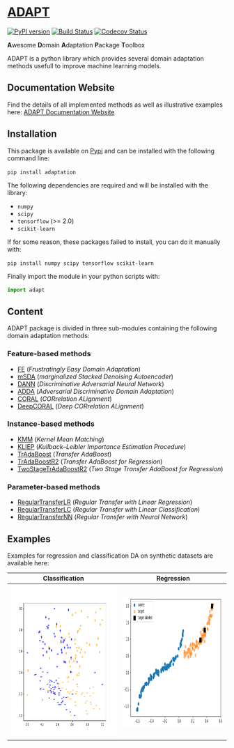 # [ADAPT](https://antoinedemathelin.github.io/adapt/_build/html/index.html)

[![PyPI version](https://badge.fury.io/py/adaptation.svg)](https://badge.fury.io/py/adaptation)
[![Build Status](https://github.com/antoinedemathelin/adapt/workflows/build/badge.svg)](https://github.com/antoinedemathelin/adapt/actions)
[![Codecov Status](https://codecov.io/gh/antoinedemathelin/adapt/branch/master/graph/badge.svg?token=IWQXMYGY2Q)](https://codecov.io/gh/antoinedemathelin/adapt)

**A**wesome **D**omain **A**daptation **P**ackage **T**oolbox

ADAPT is a python library which provides several domain adaptation methods usefull to improve machine learning models.

## Documentation Website

Find the details of all implemented methods as well as illustrative examples here: [ADAPT Documentation Website](https://antoinedemathelin.github.io/adapt/_build/html/index.html)

## Installation

This package is available on [Pypi](https://badge.fury.io/py/adaptation) and can be installed with the following command line:

`pip install adaptation`

The following dependencies are required and will be installed with the library:
- `numpy`
- `scipy`
- `tensorflow` (>= 2.0)
- `scikit-learn`

If for some reason, these packages failed to install, you can do it manually with:

`pip install numpy scipy tensorflow scikit-learn`

Finally import the module in your python scripts with:

```python
import adapt
```

## Content

ADAPT package is divided in three sub-modules containing the following domain adaptation methods:

### Feature-based methods

- [FE](https://antoinedemathelin.github.io/adapt/_build/html/generated/adapt.feature_based.FE.html) (*Frustratingly Easy Domain Adaptation*)
- [mSDA](https://antoinedemathelin.github.io/adapt/_build/html/generated/adapt.feature_based.mSDA.html) (*marginalized Stacked Denoising Autoencoder*)
- [DANN](https://antoinedemathelin.github.io/adapt/_build/html/generated/adapt.feature_based.DANN.html) (*Discriminative Adversarial Neural Network*)
- [ADDA](https://antoinedemathelin.github.io/adapt/_build/html/generated/adapt.feature_based.ADDA.html) (*Adversarial Discriminative Domain Adaptation*)
- [CORAL](https://antoinedemathelin.github.io/adapt/_build/html/generated/adapt.feature_based.CORAL.html) (*CORrelation ALignment*)
- [DeepCORAL](https://antoinedemathelin.github.io/adapt/_build/html/generated/adapt.feature_based.DeepCORAL.html) (*Deep CORrelation ALignment*)

### Instance-based methods

- [KMM](https://antoinedemathelin.github.io/adapt/_build/html/generated/adapt.instance_based.KMM.html) (*Kernel Mean Matching*)
- [KLIEP](https://antoinedemathelin.github.io/adapt/_build/html/generated/adapt.instance_based.KLIEP.html) (*Kullback–Leibler Importance Estimation Procedure*)
- [TrAdaBoost](https://antoinedemathelin.github.io/adapt/_build/html/generated/adapt.instance_based.TrAdaBoost.html) (*Transfer AdaBoost*)
- [TrAdaBoostR2](https://antoinedemathelin.github.io/adapt/_build/html/generated/adapt.instance_based.TrAdaBoostR2.html) (*Transfer AdaBoost for Regression*)
- [TwoStageTrAdaBoostR2](https://antoinedemathelin.github.io/adapt/_build/html/generated/adapt.instance_based.TwoStageTrAdaBoostR2.html) (*Two Stage Transfer AdaBoost for Regression*)

### Parameter-based methods

- [RegularTransferLR](https://antoinedemathelin.github.io/adapt/_build/html/generated/adapt.parameter_based.RegularTransferLR.html) (*Regular Transfer with Linear Regression*)
- [RegularTransferLC](https://antoinedemathelin.github.io/adapt/_build/html/generated/adapt.parameter_based.RegularTransferLC.html) (*Regular Transfer with Linear Classification*)
- [RegularTransferNN](https://antoinedemathelin.github.io/adapt/_build/html/generated/adapt.parameter_based.RegularTransferNN.html) (*Regular Transfer with Neural Network*)


## Examples

Examples for regression and classification DA on synthetic datasets are available here:

Classification | Regression         
:-------------------------:|:-------------------------:
[<img src="docs/_build/html/_static/images/classification_setup.png" width="600px" height="350px">](https://antoinedemathelin.github.io/adapt/_build/html/classification_example.html) | [<img src="docs/_build/html/_static/images/regression_setup.png" width="600px" height="300px">](https://antoinedemathelin.github.io/adapt/_build/html/regression_example.html)

